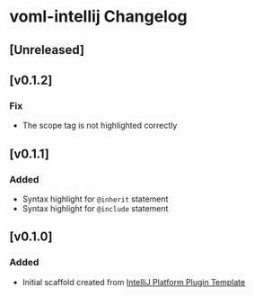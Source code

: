 <!-- Keep a Changelog guide -> https://keepachangelog.com -->

# voml-intellij Changelog

## [Unreleased]

## [v0.1.2]

### Fix
- The scope tag is not highlighted correctly

## [v0.1.1]
### Added
- Syntax highlight for `@inherit` statement
- Syntax highlight for `@include` statement

## [v0.1.0]
### Added
- Initial scaffold created from [IntelliJ Platform Plugin Template](https://github.com/JetBrains/intellij-platform-plugin-template)
